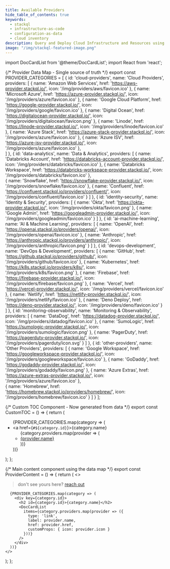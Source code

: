 ```yaml
---
title: Available Providers
hide_table_of_contents: true
keywords:
  - stackql
  - infrastructure-as-code
  - configuration-as-data
  - cloud inventory
description: Query and Deploy Cloud Infrastructure and Resources using SQL
image: "/img/stackql-featured-image.png"
---
```


import DocCardList from '@theme/DocCardList';
import React from 'react';

{/* Provider Data Map - Single source of truth */}
export const PROVIDER_CATEGORIES = [
  {
    id: 'cloud-providers',
    name: 'Cloud Providers',
    providers: [
      { 
        name: 'Amazon Web Services',
        href: 'https://aws-provider.stackql.io/',
        icon: '/img/providers/aws/favicon.ico'
      },
      { 
        name: 'Microsoft Azure',
        href: 'https://azure-provider.stackql.io/',
        icon: '/img/providers/azure/favicon.ico'
      },
      { 
        name: 'Google Cloud Platform',
        href: 'https://google-provider.stackql.io/',
        icon: '/img/providers/google/favicon.ico'
      },
      { 
        name: 'Digital Ocean',
        href: 'https://digitalocean-provider.stackql.io/',
        icon: '/img/providers/digitalocean/favicon.png'
      },
      { 
        name: 'Linode',
        href: 'https://linode-provider.stackql.io/',
        icon: '/img/providers/linode/favicon.ico'
      },
      { 
        name: 'Azure Stack',
        href: 'https://azure-stack-provider.stackql.io/',
        icon: '/img/providers/azure/favicon.ico'
      },
      { 
        name: 'Azure ISV',
        href: 'https://azure-isv-provider.stackql.io/',
        icon: '/img/providers/azure/favicon.ico'
      },            
    ]
  },
  {
    id: 'data-analytics',
    name: 'Data & Analytics',
    providers: [
      { 
        name: 'Databricks Account',
        href: 'https://databricks-account-provider.stackql.io/',
        icon: '/img/providers/databricks/favicon.ico'
      },
      { 
        name: 'Databricks Workspace',
        href: 'https://databricks-workspace-provider.stackql.io/',
        icon: '/img/providers/databricks/favicon.ico'
      },      
      { 
        name: 'Snowflake',
        href: 'https://snowflake-provider.stackql.io/',
        icon: '/img/providers/snowflake/favicon.ico'
      },
      { 
        name: 'Confluent',
        href: 'https://confluent.stackql.io/providers/confluent/',
        icon: '/img/providers/confluent/favicon.ico'
      }
    ]
  },
  {
    id: 'identity-security',
    name: 'Identity & Security',
    providers: [
      { 
        name: 'Okta',
        href: 'https://okta-provider.stackql.io/',
        icon: '/img/providers/okta/favicon.png'
      },
      { 
        name: 'Google Admin',
        href: 'https://googleadmin-provider.stackql.io/',
        icon: '/img/providers/googleadmin/favicon.ico'
      }
    ]
  },
  {
    id: 'ai-machine-learning',
    name: 'AI & Machine Learning',
    providers: [
      { 
        name: 'OpenAI',
        href: 'https://openai.stackql.io/providers/openai/',
        icon: '/img/providers/openai/favicon.ico'
      },
      { 
        name: 'Anthropic',
        href: 'https://anthropic.stackql.io/providers/anthropic/',
        icon: '/img/providers/anthropic/favicon.png'
      }
    ]
  },
  {
    id: 'devops-development',
    name: 'DevOps & Development',
    providers: [
      { 
        name: 'GitHub',
        href: 'https://github.stackql.io/providers/github/',
        icon: '/img/providers/github/favicon.ico'
      },
      { 
        name: 'Kubernetes',
        href: 'https://k8s.stackql.io/providers/k8s/',
        icon: '/img/providers/k8s/favicon.png'
      },
      { 
        name: 'Firebase',
        href: 'https://firebase-provider.stackql.io/',
        icon: '/img/providers/firebase/favicon.png'
      },
      { 
        name: 'Vercel',
        href: 'https://vercel-provider.stackql.io/',
        icon: '/img/providers/vercel/favicon.ico'
      },
      { 
        name: 'Netlify',
        href: 'https://netlify-provider.stackql.io/',
        icon: '/img/providers/netlify/favicon.ico'
      },
      { 
        name: 'Deno Deploy',
        href: 'https://deno-provider.stackql.io/',
        icon: '/img/providers/deno/favicon.ico'
      }      
    ]
  },
  {
    id: 'monitoring-observability',
    name: 'Monitoring & Observability',
    providers: [
      { 
        name: 'DataDog',
        href: 'https://datadog-provider.stackql.io/',
        icon: '/img/providers/datadog/favicon.ico'
      },
      { 
        name: 'SumoLogic',
        href: 'https://sumologic-provider.stackql.io/',
        icon: '/img/providers/sumologic/favicon.png'
      },
      { 
        name: 'PagerDuty',
        href: 'https://pagerduty-provider.stackql.io/',
        icon: '/img/providers/pagerduty/icon.svg'
      }
    ]
  },
  {
    id: 'other-providers',
    name: 'Other Providers',
    providers: [
      { 
        name: 'Google Workspace',
        href: 'https://googleworkspace-provider.stackql.io/',
        icon: '/img/providers/googleworkspace/favicon.ico'
      },
      { 
        name: 'GoDaddy',
        href: 'https://godaddy-provider.stackql.io/',
        icon: '/img/providers/godaddy/favicon.png'
      },
      { 
        name: 'Azure Extras',
        href: 'https://azure-extras-provider.stackql.io/',
        icon: '/img/providers/azure/favicon.ico'
      },      
      { 
        name: 'Homebrew',
        href: 'https://homebrew.stackql.io/providers/homebrew/',
        icon: '/img/providers/homebrew/favicon.ico'
      }
    ]
  }
];

{/* Custom TOC Component - Now generated from data */}
export const CustomTOC = () => {
  return (
    <div className="table-of-contents table-of-contents__left-border">
      <ul className="toc-headings">
        {PROVIDER_CATEGORIES.map(category => (
          <li key={category.id}>
            <a href={`#${category.id}`}>{category.name}</a>
            <ul>
              {category.providers.map(provider => (
                <li key={provider.name}>
                  <a href={provider.href}>{provider.name}</a>
                </li>
              ))}
            </ul>
          </li>
        ))}
      </ul>
    </div>
  );
};

{/* Main content component using the data map */}
export const ProviderContent = () => {
  return (
    <>
      <blockquote>
        don't see yours here? <a 
          href="https://github.com/stackql/stackql-provider-registry/issues/new?template=feature_request.md&title=%5BFEATURE%5D%20New%20Provider" 
          target="_blank" 
          rel="noopener noreferrer">reach out</a>
      </blockquote>

      {PROVIDER_CATEGORIES.map(category => (
        <div key={category.id}>
          <h2 id={category.id}>{category.name}</h2>
          <DocCardList
            items={category.providers.map(provider => ({
              type: 'link',
              label: provider.name,
              href: provider.href,
              customProps: { icon: provider.icon }
            }))}
          />
        </div>
      ))}
    </>
  );
};

<div className="row">
  <div className="col col--9">
    <ProviderContent />
  </div>
  <div className="col col--3">
    <CustomTOC />
  </div>
</div>